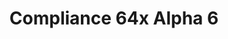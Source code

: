 ---
title: Compliance 64x Alpha 6
permalink: /compliance64x/A6
header_img: https://database.faithfulpack.net/images/website/posts/64x/A6.jpg

description: |
  Parity Update means a big update! Today's update brings a massive amount of parity changes from dirt to stone, including nether blocks. We hope you will like these changes and don't forget to write some feedback in the comments!

downloads:
  Java 1.16.5:
    CurseForge: https://www.curseforge.com/minecraft/texture-packs/faithful-64x/files/3291993
    GitHub: https://github.com/Faithful-Resource-Pack/Faithful-Java-64x/releases/download/alpha-6/Compliance_64x_-_Parity_Update.zip
  Bedrock 1.16.220:
    Github: https://github.com/Faithful-Resource-Pack/Faithful-Bedrock-64x/releases/download/alpha-6.1/Compliance_64x_-_Bedrock_Edition.mcpack
---